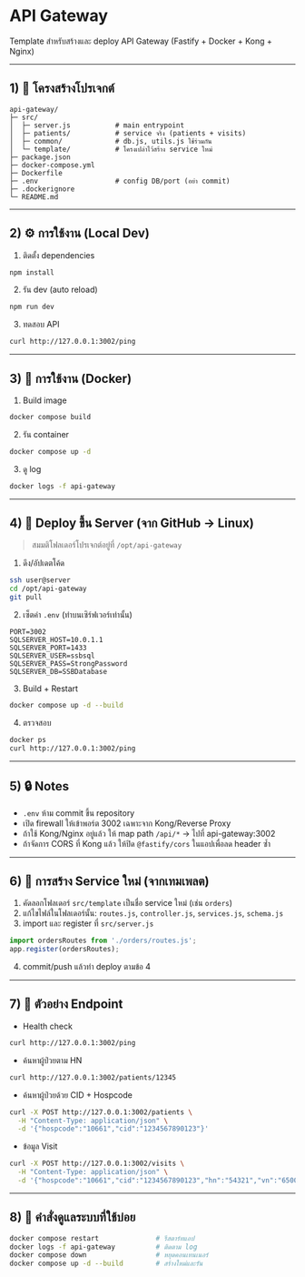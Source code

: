 # API Gateway

Template สำหรับสร้างและ deploy API Gateway (Fastify + Docker + Kong + Nginx)

---

## 1) 📂 โครงสร้างโปรเจกต์
~~~text
api-gateway/
├─ src/
│  ├─ server.js           # main entrypoint
│  ├─ patients/           # service จริง (patients + visits)
│  ├─ common/             # db.js, utils.js ใช้ร่วมกัน
│  └─ template/           # โครงเปล่าไว้สร้าง service ใหม่
├─ package.json
├─ docker-compose.yml
├─ Dockerfile
├─ .env                   # config DB/port (อย่า commit)
├─ .dockerignore
└─ README.md
~~~

---

## 2) ⚙️ การใช้งาน (Local Dev)

1) ติดตั้ง dependencies  
~~~bash
npm install
~~~

2) รัน dev (auto reload)  
~~~bash
npm run dev
~~~

3) ทดสอบ API  
~~~bash
curl http://127.0.0.1:3002/ping
~~~

---

## 3) 🐳 การใช้งาน (Docker)

1) Build image  
~~~bash
docker compose build
~~~

2) รัน container  
~~~bash
docker compose up -d
~~~

3) ดู log  
~~~bash
docker logs -f api-gateway
~~~

---

## 4) 🚀 Deploy ขึ้น Server (จาก GitHub → Linux)

> สมมติโฟลเดอร์โปรเจกต์อยู่ที่ `/opt/api-gateway`

1) ดึง/อัปเดตโค้ด  
~~~bash
ssh user@server
cd /opt/api-gateway
git pull
~~~

2) เซ็ตค่า `.env` (ทำบนเซิร์ฟเวอร์เท่านั้น)  
~~~env
PORT=3002
SQLSERVER_HOST=10.0.1.1
SQLSERVER_PORT=1433
SQLSERVER_USER=ssbsql
SQLSERVER_PASS=StrongPassword
SQLSERVER_DB=SSBDatabase
~~~

3) Build + Restart  
~~~bash
docker compose up -d --build
~~~

4) ตรวจสอบ  
~~~bash
docker ps
curl http://127.0.0.1:3002/ping
~~~

---

## 5) 🔒 Notes

- `.env` ห้าม commit ขึ้น repository
- เปิด firewall ให้เข้าพอร์ต 3002 เฉพาะจาก Kong/Reverse Proxy
- ถ้าใช้ Kong/Nginx อยู่แล้ว ให้ map path `/api/*` → ไปที่ api-gateway:3002
- ถ้าจัดการ CORS ที่ Kong แล้ว ให้ปิด `@fastify/cors` ในแอปเพื่อลด header ซ้ำ

---

## 6) 📌 การสร้าง Service ใหม่ (จากเทมเพลต)

1) คัดลอกโฟลเดอร์ `src/template` เป็นชื่อ service ใหม่ (เช่น `orders`)  
2) แก้ไขไฟล์ในโฟลเดอร์นั้น: `routes.js`, `controller.js`, `services.js`, `schema.js`  
3) import และ register ที่ `src/server.js`  
~~~js
import ordersRoutes from './orders/routes.js';
app.register(ordersRoutes);
~~~
4) commit/push แล้วทำ deploy ตามข้อ 4

---

## 7) 🔗 ตัวอย่าง Endpoint

- Health check  
~~~bash
curl http://127.0.0.1:3002/ping
~~~

- ค้นหาผู้ป่วยตาม HN  
~~~bash
curl http://127.0.0.1:3002/patients/12345
~~~

- ค้นหาผู้ป่วยด้วย CID + Hospcode  
~~~bash
curl -X POST http://127.0.0.1:3002/patients \
  -H "Content-Type: application/json" \
  -d '{"hospcode":"10661","cid":"1234567890123"}'
~~~

- ข้อมูล Visit  
~~~bash
curl -X POST http://127.0.0.1:3002/visits \
  -H "Content-Type: application/json" \
  -d '{"hospcode":"10661","cid":"1234567890123","hn":"54321","vn":"6500001","vstdate":"2025/08/26","clinicId":"01"}'
~~~

---

## 8) 🧰 คำสั่งดูแลระบบที่ใช้บ่อย

~~~bash
docker compose restart              # รีสตาร์ทแอป
docker logs -f api-gateway          # ติดตาม log
docker compose down                 # หยุดคอนเทนเนอร์
docker compose up -d --build        # สร้างใหม่และรัน
~~~
